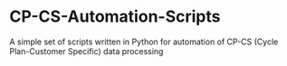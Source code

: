 # CP-CS-Automation-Scripts
A simple set of scripts written in Python for automation of CP-CS (Cycle Plan-Customer Specific) data processing
